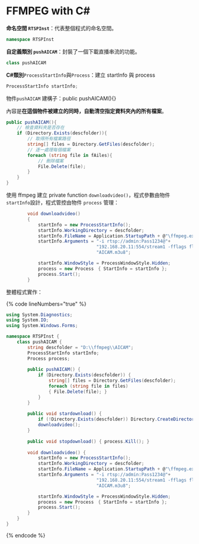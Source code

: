 # FFMPEG with C\#

**命名空間 `RTSPInst`**：代表整個程式的命名空間。

```csharp
namespace RTSPInst
```

**自定義類別 `pushAICAM`**：封裝了一個下載直播串流的功能。

```csharp
class pushAICAM
```

**C#類別**`ProcessStartInfo`與`Process`：建立 startInfo 與 process

```csharp
ProcessStartInfo startInfo;
```

物件`pushAICAM` 建構子：public pushAICAM(){}

內容是**在這個物件被建立的同時，自動清空指定資料夾內的所有檔案**。

```csharp
public pushAICAM(){
    // 檢查資料夾是否存在
    if (Directory.Exists(descfolder)){ 
        // 取得所有檔案路徑
        string[] files = Directory.GetFiles(descfolder); 
        // 逐一處理每個檔案
        foreach (string file in fAiles){ 
            // 刪除檔案
            File.Delete(file); 
        }
    }
}
```

使用 ffmpeg 建立 private function `downloadvideo()`，程式參數由物件`startInfo`設計，程式管控由物件 `process` 管理：

```csharp
        void downloadvideo()
        {
            startInfo = new ProcessStartInfo();
            startInfo.WorkingDirectory = descfolder;
            startInfo.FileName = Application.StartupPath + @"\ffmpeg.exe";
            startInfo.Arguments = "-i rtsp://admin:Pass1234@"+
                                  "192.168.20.11:554/stream1 -fflags flush_packets -max_delay 5 -flags -global_header -hls_time 3 -hls_list_size 20 -vcodec copy -y " +
                                  "AICAM.m3u8";

            startInfo.WindowStyle = ProcessWindowStyle.Hidden;
            process = new Process　{ StartInfo = startInfo };
            process.Start();
        }
```

整體程式實作：

{% code lineNumbers="true" %}
```csharp
using System.Diagnostics;
using System.IO;
using System.Windows.Forms;

namespace RTSPInst {
    class pushAICAM {
        string descfolder = "D:\\ffmpeg\\AICAM";
        ProcessStartInfo startInfo;
        Process process;
        
        public pushAICAM() {
            if (Directory.Exists(descfolder)) {
                string[] files = Directory.GetFiles(descfolder);
                foreach (string file in files)
                { File.Delete(file); }
            }
        }
        
        public void stardownload() {
            if (!Directory.Exists(descfolder)) Directory.CreateDirectory(descfolder);
            downloadvideo(); 
        }
        
        public void stopdownload() { process.Kill(); }
        
        void downloadvideo() {
            startInfo = new ProcessStartInfo();
            startInfo.WorkingDirectory = descfolder;
            startInfo.FileName = Application.StartupPath + @"\ffmpeg.exe";
            startInfo.Arguments = "-i rtsp://admin:Pass1234@"+
                                  "192.168.20.11:554/stream1 -fflags flush_packets -max_delay 5 -flags -global_header -hls_time 3 -hls_list_size 20 -vcodec copy -y " +
                                  "AICAM.m3u8";

            startInfo.WindowStyle = ProcessWindowStyle.Hidden;
            process = new Process　{ StartInfo = startInfo };
            process.Start();
        }
    }
}
```
{% endcode %}
